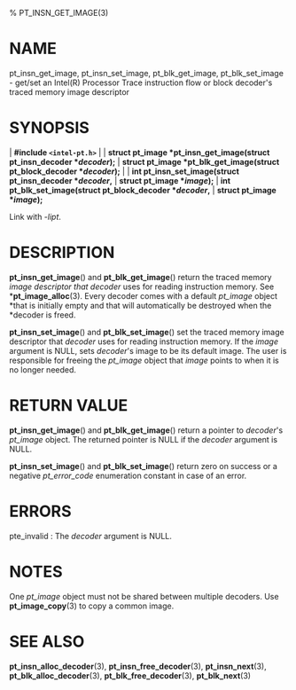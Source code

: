 % PT_INSN_GET_IMAGE(3)

<!---
 ! Copyright (C) 2015-2024 Intel Corporation
 ! SPDX-License-Identifier: BSD-3-Clause
 !
 ! Redistribution and use in source and binary forms, with or without
 ! modification, are permitted provided that the following conditions are met:
 !
 !  * Redistributions of source code must retain the above copyright notice,
 !    this list of conditions and the following disclaimer.
 !  * Redistributions in binary form must reproduce the above copyright notice,
 !    this list of conditions and the following disclaimer in the documentation
 !    and/or other materials provided with the distribution.
 !  * Neither the name of Intel Corporation nor the names of its contributors
 !    may be used to endorse or promote products derived from this software
 !    without specific prior written permission.
 !
 ! THIS SOFTWARE IS PROVIDED BY THE COPYRIGHT HOLDERS AND CONTRIBUTORS "AS IS"
 ! AND ANY EXPRESS OR IMPLIED WARRANTIES, INCLUDING, BUT NOT LIMITED TO, THE
 ! IMPLIED WARRANTIES OF MERCHANTABILITY AND FITNESS FOR A PARTICULAR PURPOSE
 ! ARE DISCLAIMED. IN NO EVENT SHALL THE COPYRIGHT OWNER OR CONTRIBUTORS BE
 ! LIABLE FOR ANY DIRECT, INDIRECT, INCIDENTAL, SPECIAL, EXEMPLARY, OR
 ! CONSEQUENTIAL DAMAGES (INCLUDING, BUT NOT LIMITED TO, PROCUREMENT OF
 ! SUBSTITUTE GOODS OR SERVICES; LOSS OF USE, DATA, OR PROFITS; OR BUSINESS
 ! INTERRUPTION) HOWEVER CAUSED AND ON ANY THEORY OF LIABILITY, WHETHER IN
 ! CONTRACT, STRICT LIABILITY, OR TORT (INCLUDING NEGLIGENCE OR OTHERWISE)
 ! ARISING IN ANY WAY OUT OF THE USE OF THIS SOFTWARE, EVEN IF ADVISED OF THE
 ! POSSIBILITY OF SUCH DAMAGE.
 !-->

# NAME

pt_insn_get_image, pt_insn_set_image, pt_blk_get_image, pt_blk_set_image -
get/set an Intel(R) Processor Trace instruction flow or block decoder's traced
memory image descriptor


# SYNOPSIS

| **\#include `<intel-pt.h>`**
|
| **struct pt_image \*pt_insn_get_image(struct pt_insn_decoder \**decoder*);**
| **struct pt_image \*pt_blk_get_image(struct pt_block_decoder \**decoder*);**
|
| **int pt_insn_set_image(struct pt_insn_decoder \**decoder*,**
|                       **struct pt_image \**image*);**
| **int pt_blk_set_image(struct pt_block_decoder \**decoder*,**
|                      **struct pt_image \**image*);**

Link with *-lipt*.


# DESCRIPTION

**pt_insn_get_image**() and **pt_blk_get_image**() return the traced memory
*image descriptor that decoder* uses for reading instruction memory.  See
***pt_image_alloc**(3).  Every decoder comes with a default *pt_image* object
*that is initially empty and that will automatically be destroyed when the
*decoder is freed.

**pt_insn_set_image**() and **pt_blk_set_image**() set the traced memory image
descriptor that *decoder* uses for reading instruction memory.  If the *image*
argument is NULL, sets *decoder*'s image to be its default image.  The user is
responsible for freeing the *pt_image* object that *image* points to when it is
no longer needed.


# RETURN VALUE

**pt_insn_get_image**() and **pt_blk_get_image**() return a pointer to
*decoder*'s *pt_image* object.  The returned pointer is NULL if the *decoder*
argument is NULL.

**pt_insn_set_image**() and **pt_blk_set_image**() return zero on success or a
negative *pt_error_code* enumeration constant in case of an error.


# ERRORS

pte_invalid
:   The *decoder* argument is NULL.


# NOTES

One *pt_image* object must not be shared between multiple decoders.  Use
**pt_image_copy**(3) to copy a common image.


# SEE ALSO

**pt_insn_alloc_decoder**(3), **pt_insn_free_decoder**(3), **pt_insn_next**(3),
**pt_blk_alloc_decoder**(3), **pt_blk_free_decoder**(3), **pt_blk_next**(3)
